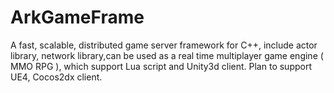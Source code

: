 # ArkGameFrame
A fast, scalable, distributed game server framework for C++, include actor library, network library,can be used as a real time multiplayer game engine ( MMO RPG ), which support Lua script and Unity3d client. Plan to support UE4, Cocos2dx client.
